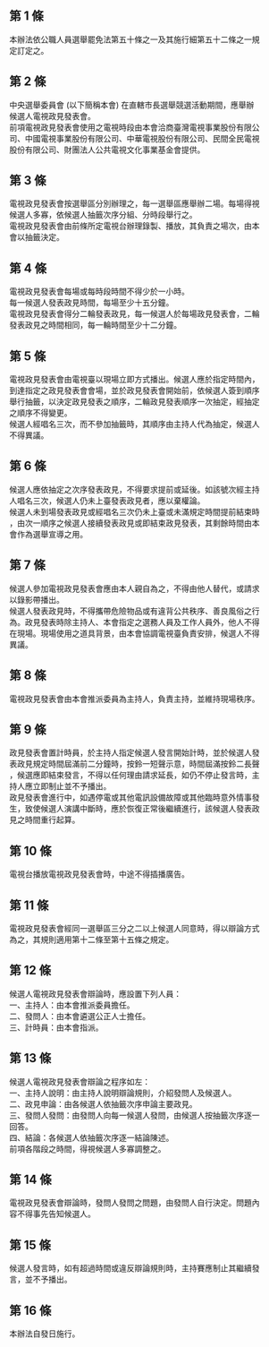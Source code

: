 第 1 條
-------
本辦法依公職人員選舉罷免法第五十條之一及其施行細第五十二條之一規  
定訂定之。

第 2 條
-------
中央選舉委員會 (以下簡稱本會) 在直轄市長選舉競選活動期間，應舉辦  
候選人電視政見發表會。  
前項電視政見發表會使用之電視時段由本會洽商臺灣電視事業股份有限公  
司、中國電視事業股份有限公司、中華電視股份有限公司、民間全民電視  
股份有限公司、財團法人公共電視文化事業基金會提供。

第 3 條
-------
電視政見發表會按選舉區分別辦理之，每一選舉區應舉辦二場。每場得視  
候選人多寡，依候選人抽籤次序分組、分時段舉行之。  
電視政見發表會由前條所定電視台辦理錄製、播放，其負責之場次，由本  
會以抽籤決定。

第 4 條
-------
電視政見發表會每場或每時段時間不得少於一小時。  
每一候選人發表政見時間，每場至少十五分鐘。  
電視政見發表會得分二輪發表政見，每一候選人於每場政見發表會，二輪  
發表政見之時間相同，每一輪時間至少十二分鐘。

第 5 條
-------
電視政見發表會由電視臺以現場立即方式播出。候選人應於指定時間內，  
到達指定之政見發表會會場，並於政見發表會開始前，依候選人簽到順序  
舉行抽籤，以決定政見發表之順序，二輪政見發表順序一次抽定，經抽定  
之順序不得變更。  
候選人經唱名三次，而不參加抽籤時，其順序由主持人代為抽定，候選人  
不得異議。

第 6 條
-------
候選人應依抽定之次序發表政見，不得要求提前或延後。如該號次經主持  
人唱名三次，候選人仍未上臺發表政見者，應以棄權論。  
候選人未到場發表政見或經唱名三次仍未上臺或未滿規定時間提前結束時  
，由次一順序之候選人接續發表政見或即結束政見發表，其剩餘時間由本  
會作為選舉宣導之用。

第 7 條
-------
候選人參加電視政見發表會應由本人親自為之，不得由他人替代，或請求  
以錄影帶播出。  
候選人發表政見時，不得攜帶危險物品或有違背公共秩序、善良風俗之行  
為。政見發表時除主持人、本會指定之選務人員及工作人員外，他人不得  
在現場。現場使用之道具背景，由本會協調電視臺負責安排，候選人不得  
異議。

第 8 條
-------
電視政見發表會由本會推派委員為主持人，負責主持，並維持現場秩序。

第 9 條
-------
政見發表會置計時員，於主持人指定候選人發言開始計時，並於候選人發  
表政見規定時間屆滿前二分鐘時，按鈴一短聲示意，時間屆滿按鈴二長聲  
，候選應即結束發言，不得以任何理由請求延長，如仍不停止發言時，主  
持人應立即制止並不予播出。  
政見發表會進行中，如遇停電或其他電訊設備故障或其他臨時意外情事發  
生，致使候選人演講中斷時，應於恢復正常後繼續進行，該候選人發表政  
見之時間重行起算。

第 10 條
--------
電視台播放電視政見發表會時，中途不得插播廣告。

第 11 條
--------
電視政見發表會經同一選舉區三分之二以上候選人同意時，得以辯論方式  
為之，其規則適用第十二條至第十五條之規定。

第 12 條
--------
候選人電視政見發表會辯論時，應設置下列人員：  
一、主持人：由本會推派委員擔任。  
二、發問人：由本會遴選公正人士擔任。  
三、計時員：由本會指派。

第 13 條
--------
候選人電視政見發表會辯論之程序如左：　  
一、主持人說明：由主持人說明辯論規則，介紹發問人及候選人。  
二、政見申論：由各候選人依抽籤次序申論主要政見。  
三、發問人發問：由發問人向每一候選人發問，由候選人按抽籤次序逐一  
    回答。  
四、結論：各候選人依抽籤次序逐一結論陳述。  
前項各階段之時間，得視候選人多寡調整之。

第 14 條
--------
電視政見發表會辯論時，發問人發問之問題，由發問人自行決定。問題內  
容不得事先告知候選人。

第 15 條
--------
候選人發言時，如有超過時間或違反辯論規則時，主持賽應制止其繼續發  
言，並不予播出。

第 16 條
--------
本辦法自發日施行。

